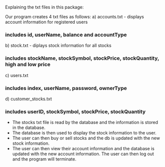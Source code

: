 Explaining the txt files in this package:

Our program creates 4 txt files as follows:
a) accounts.txt - displays account information for registered users 
### includes id, userName, balance and accountType
b) stock.txt - diplays stock information for all stocks
### includes stockName, stockSymbol, stockPrice, stockQuantity, high and low price
c) users.txt
### includes index, userName, password, ownerType
d) customer_stocks.txt
### includes userID, stockSymbol, stockPrice, stockQuantity

- The stocks txt file is read by the database and the information is stored in the database. 
- The database is then used to display the stock information to the user. 
- The user can then buy or sell stocks and the db is updated with the new stock information.
- The user can then view their account information and the database is updated with the new account information. The user can then log out and the program will terminate.

